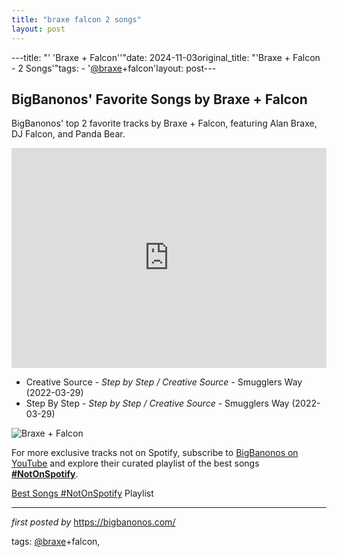 ```yaml
---
title: "braxe falcon 2 songs"
layout: post
---
```

---title: "' 'Braxe + Falcon''"date: 2024-11-03original_title: "'Braxe + Falcon - 2 Songs'"tags:  - '[@braxe](/tags/braxe/)+falcon'layout: post---<h2>BigBanonos' Favorite Songs by Braxe + Falcon</h2> <!-- Search Description --><p>BigBanonos' top 2 favorite tracks by Braxe + Falcon, featuring Alan Braxe, DJ Falcon, and Panda Bear.</p> <!-- Spotify Playlist Embed --><iframe src="https://open.spotify.com/embed/playlist/3Yk7wJt1mIgI0kXVTTOpsv?utm_source=generator" width="100%" height="352" frameBorder="0" allowfullscreen="" allow="autoplay; clipboard-write; encrypted-media; fullscreen; picture-in-picture" loading="lazy"></iframe> <!-- Song Listings --><ul> <li>Creative Source - <em>Step by Step / Creative Source</em> - Smugglers Way (2022-03-29)</li> <li>Step By Step - <em>Step by Step / Creative Source</em> - Smugglers Way (2022-03-29)</li></ul> <!-- Image --><img src="https://i1.sndcdn.com/artworks-AlXzcmp9n6pXrRHJ-IAfytw-t500x500.jpg" alt="Braxe + Falcon"/><!--Subscribe and Playlist Links--><div>    <p>For more exclusive tracks not on Spotify, subscribe to <a href="https://www.youtube.com/[@BigBanonos](/tags/BigBanonos/)" target="_blank">BigBanonos on YouTube</a> and explore their curated playlist of the best songs <strong>[#NotOnSpotify](/tags/NotOnSpotify/)</strong>.</p>    <p><a href="https://www.youtube.com/playlist?list=PLtuNtuTatqI0kFahUCbtbfenC_ET5O_tr" target="_blank">Best Songs [#NotOnSpotify](/tags/NotOnSpotify/) Playlist<br /></a></p></div><hr /><p><em>first posted by</em> <a href="https://bigbanonos.com/" rel="noopener" target="_new">https://bigbanonos.com/</a></p><p>tags: [@braxe](/tags/braxe/)+falcon,</p>